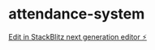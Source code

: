# attendance-system

[Edit in StackBlitz next generation editor ⚡️](https://stackblitz.com/~/github.com/Tushar2005nov/attendance-system)